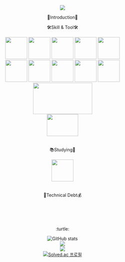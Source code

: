 <div align=center>
<img src="https://capsule-render.vercel.app/api?type=waving&color=0:f298e7,100:a5f9f9&height=300&section=header&text=Let%20it%20go!&fontSize=90&fontColor=ffffff&descAlign=20"/>

<p align=center&fontSize=40> 👋Introduction👋 </p>
<center>🛠Skill & Tool🛠</center><br>

<img src="https://cdn.jsdelivr.net/gh/devicons/devicon/icons/python/python-original-wordmark.svg" width="70" height="70"/>
<img src="https://cdn.jsdelivr.net/gh/devicons/devicon/icons/java/java-original-wordmark.svg" width="70" height="70"/>
<img src="https://cdn.jsdelivr.net/gh/devicons/devicon/icons/spring/spring-original-wordmark.svg" width="70" height="70"/>
<img src="https://cdn.jsdelivr.net/gh/devicons/devicon/icons/gradle/gradle-plain-wordmark.svg" width="70" height="70"/>
<img src="https://cdn.jsdelivr.net/gh/devicons/devicon/icons/mysql/mysql-plain.svg"width="70" height="70"/> <br/>
<img src="https://cdn.jsdelivr.net/gh/devicons/devicon/icons/javascript/javascript-original.svg" width="70" height="70"/>

<img src="https://cdn.jsdelivr.net/gh/devicons/devicon/icons/nextjs/nextjs-original.svg" width="70" height="70"/>
<img src="https://cdn.jsdelivr.net/gh/devicons/devicon/icons/react/react-original.svg" width="70" height="70"/>
<img src="https://cdn.jsdelivr.net/gh/devicons/devicon/icons/css3/css3-original.svg" width="70" height="70"/>
<img src="https://cdn.jsdelivr.net/gh/devicons/devicon/icons/html5/html5-plain.svg" width="70" height="70"/><br/>
<img src="https://images.velog.io/images/bonjaski0989/post/e24aa1c8-82dd-4aaa-937c-b2bc13ea3ab0/amazon_ec2.png" width="189" height="100"/> <br>
<img src="https://images.velog.io/images/doohyunlm/post/6e997033-ec22-4718-80ac-78353b9a0854/s3.png" width="100" height="70"/> <br><br><br>
  



<center>📚Studying🐢</center><br>
<img src="https://cdn.jsdelivr.net/gh/devicons/devicon/icons/typescript/typescript-original.svg" width="70" height="70"/>
<br><br><br>
  
<center>🛒Technical Debt💰</center><br><br><br><br><br>

  
  
</div>


<div align=center>
:turtle:

![GitHub stats](https://github-readme-stats.vercel.app/api?username=Do-it-chu&theme=buefy&show_icons=true&descAlign=30) <br>
<img src="http://mazandi.herokuapp.com/api?handle=hot0721&theme=warm"/> <br>
<img src="https://github-readme-stats.vercel.app/api/top-langs/?username=Do-it-chu&layout=compact&theme=vue&hide_border=true" /> <br>
[![Solved.ac 프로필](http://mazassumnida.wtf/api/v2/generate_badge?boj=hot0721)](https://solved.ac/hot0721)
</div>
<!-- ![footer](https://capsule-render.vercel.app/api?section=footer) -->

<!--
**Do-it-chu/do-it-chu** is a ✨ _special_ ✨ repository because its `README.md` (this file) appears on your GitHub profile.

Here are some ideas to get you started:

- 🔭 I’m currently working on ...
- 🌱 I’m currently learning ...
- 👯 I’m looking to collaborate on ...
- 🤔 I’m looking for help with ...
- 💬 Ask me about ...
- 📫 How to reach me: ...
- 😄 Pronouns: ...
- ⚡ Fun fact: ...
-->
